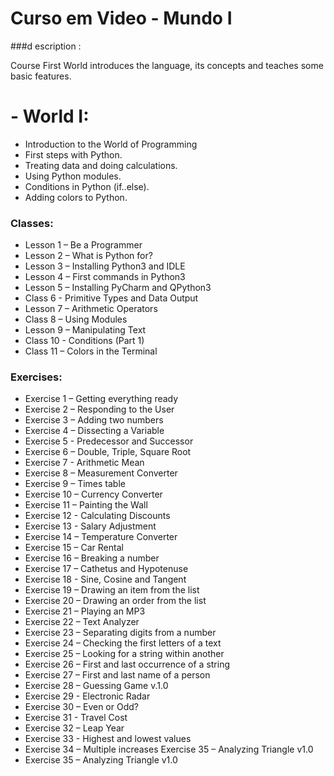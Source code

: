 # Curso em Video - Mundo I

###d escription : 

Course First World introduces the language, its concepts and teaches some basic features.

# - World I:
- Introduction to the World of Programming
- First steps with Python.
- Treating data and doing calculations.
- Using Python modules.
- Conditions in Python (if..else).
- Adding colors to Python.


### Classes:

- Lesson 1 – Be a Programmer
- Lesson 2 – What is Python for?
- Lesson 3 – Installing Python3 and IDLE
- Lesson 4 – First commands in Python3
- Lesson 5 – Installing PyCharm and QPython3
- Class 6 - Primitive Types and Data Output
- Lesson 7 – Arithmetic Operators
- Class 8 – Using Modules
- Lesson 9 – Manipulating Text
- Class 10 - Conditions (Part 1)
- Class 11 – Colors in the Terminal

### Exercises:

- Exercise 1 – Getting everything ready
- Exercise 2 – Responding to the User
- Exercise 3 – Adding two numbers
- Exercise 4 – Dissecting a Variable
- Exercise 5 - Predecessor and Successor
- Exercise 6 – Double, Triple, Square Root
- Exercise 7 - Arithmetic Mean
- Exercise 8 – Measurement Converter
- Exercise 9 – Times table
- Exercise 10 – Currency Converter
- Exercise 11 – Painting the Wall
- Exercise 12 - Calculating Discounts
- Exercise 13 - Salary Adjustment
- Exercise 14 – Temperature Converter
- Exercise 15 – Car Rental
- Exercise 16 – Breaking a number
- Exercise 17 – Cathetus and Hypotenuse
- Exercise 18 - Sine, Cosine and Tangent
- Exercise 19 – Drawing an item from the list
- Exercise 20 – Drawing an order from the list
- Exercise 21 – Playing an MP3
- Exercise 22 – Text Analyzer
- Exercise 23 – Separating digits from a number
- Exercise 24 – Checking the first letters of a text
- Exercise 25 – Looking for a string within another
- Exercise 26 – First and last occurrence of a string
- Exercise 27 – First and last name of a person
- Exercise 28 – Guessing Game v.1.0
- Exercise 29 - Electronic Radar
- Exercise 30 – Even or Odd?
- Exercise 31 - Travel Cost
- Exercise 32 – Leap Year
- Exercise 33 - Highest and lowest values
- Exercise 34 – Multiple increases
Exercise 35 – Analyzing Triangle v1.0
- Exercise 35 – Analyzing Triangle v1.0